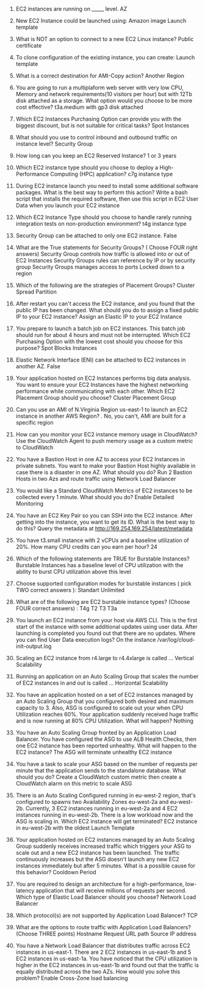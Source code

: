 

1. EC2 instances are running on _____ level.
	AZ

2. New EC2 Instance could be launched using:
	Amazon image
	Launch template

3. What is NOT an option to connect to a new EC2 Linux instance?
	Public certificate

4. To clone configuration of the existing instance, you can create:
	Launch template

5. What is a correct destination for AMI-Copy action?
	Another Region

6. You are going to run a multiplaform web server with very low CPU, Memory and network requirements(10 visitors per hour) but with 12Tb disk attached as a storage. What option would you choose to be more cost effective?
	t3a.medium with gp3 disk attached

7. Which EC2 Instances Purchasing Option can provide you with the biggest discount, but is not suitable for critical tasks?
	Spot Instances

8. What should you use to control inbound and outbound traffic on instance level?
	Security Group

9. How long can you keep an EC2 Reserved Instance?
	1 or 3 years

10. Which EC2 instance type should you choose to deploy a High-Performance Computing (HPC) application?
	c7g instance type

11. During EC2 instance launch you need to install some additional software packages. What is the best way to perform this action?
	Write a bash script that installs the required software, then use this script in EC2 User Data when you launch your EC2 instance

12. Which EC2 Instance Type should you choose to handle rarely running integration tests on non-production environment?
	t4g instance type

13. Security Group can be attached to only one EC2 instance.
	False

14. What are the True statements for Security Groups? ( Choose FOUR right answers)
	Security Group controls how traffic is allowed into or out of EC2 Instances
	Security Groups rules can reference by IP or by security group
	Security Groups manages access to ports
	Locked down to a region

15. Which of the following are the strategies of Placement Groups?
	Cluster
	Spread
	Partition

16. After restart you can't access the EC2 instance, and you found that the public IP has been changed. What should you do to assign a fixed public IP to your EC2 instance?
	Assign an Elastic IP to your EC2 Instance

17. You prepare to launch a batch job on EC2 instances. This batch job should run for about 4 hours and must not be interrupted. Which EC2 Purchasing Option with the lowest cost should you choose for this purpose?
	Spot Blocks Instances

18. Elastic Network Interface (ENI) can be attached to EC2 instances in another AZ.
	False

19. Your application hosted on EC2 Instances performs big data analysis. You want to ensure your EC2 Instances have the highest networking performance while communicating with each other. Which EC2 Placement Group should you choose?
	Cluster Placement Group

20. Can you use an AMI of N.Virginia Region us-east-1 to launch an EC2 instance in another AWS Region? .
	No, you can't, AMI are built for a specific region

21. How can you monitor your EC2 instance memory usage in CloudWatch?
	Use the CloudWatch Agent to push memory usage as a custom metric to CloudWatch

22. You have a Bastion Host in one AZ to access your EC2 Instances in private subnets. You want to make your Bastion Host highly available in case there is a disaster in one AZ. What should you do?
	Run 2 Bastion Hosts in two Azs and route traffic using Network Load Balancer

23. You would like a Standard CloudWatch Metrics of EC2 instances to be collected every 1 minute. What should you do?
	Enable Detailed Monitoring

24. You have an EC2 Key Pair so you can SSH into the EC2 instance. After getting into the instance, you want to get its ID. What is the best way to do this?
	Query the metadata at http://169.254.169.254/latest/metadata

25. You have t3.small instance with 2 vCPUs and a baseline utilization of 20%. How many CPU credits can you earn per hour?
	24

26. Which of the following statements are TRUE for Burstable Instances?
	Burstable Instances has a baseline level of CPU utilization with the ability to burst CPU utilization above this level

27. Choose supported configuration modes for burstable instances ( pick TWO correct answers ):
	Standart
	Unlimited

28. What are of the following are EC2 burstable instance types? (Choose FOUR correct answers) :
	T4g
	T2
	T3
	T3a

29. You launch an EC2 instance from your host via AWS CLI. This is the first start of the instance with some additional updates using user data. After launching is completed you found out that there are no updates. Where you can find User Data execution logs?
	On the instance /var/log/cloud-init-output.log

30. Scaling an EC2 instance from r4.large to r4.4xlarge is called …
	Vertical Scalability

31. Running an application on an Auto Scaling Group that scales the number of EC2 instances in and out is called ...
	Horizontal Scalability

32. You have an application hosted on a set of EC2 instances managed by an Auto Scaling Group that you configured both desired and maximum capacity to 3. Also, ASG is configured to scale out your when CPU Utilization reaches 60%. Your application suddenly received huge traffic and is now running at 80% CPU Utilization. What will happen?
	Nothing

33. You have an Auto Scaling Group fronted by an Application Load Balancer. You have configured the ASG to use ALB Health Checks, then one EC2 instance has been reported unhealthy. What will happen to the EC2 instance?
	The ASG will terminate unhealthy EC2 instance

34. You have a task to scale your ASG based on the number of requests per minute that the application sends to the standalone database. What should you do?
	Create a CloudWatch custom metric then create a CloudWatch alarm on this metric to scale ASG

35. There is an Auto Scaling Configured running in eu-west-2 region, that's configured to spawns two Availability Zones eu-west-2a and eu-west-2b. Currently, 3 EC2 instances running in eu-west-2a and 4 EC2 instances running in eu-west-2b. There is a low workload now and the ASG is scaling in. Which EC2 instance will get terminated?
	EC2 instance in eu-west-2b with the oldest Launch Template

36. Your application hosted on EC2 instances managed by an Auto Scaling Group suddenly receives increased traffic which triggers your ASG to scale out and a new EC2 instance has been launched. The traffic continuously increases but the ASG doesn't launch any new EC2 instances immediately but after 5 minutes. What is a possible cause for this behavior?
	Cooldown Period

37. You are required to design an architecture for a high-performance, low-latency application that will receive millions of requests per second. Which type of Elastic Load Balancer should you choose?
	Network Load Balancer

38. Which protocol(s) are not supported by Application Load Balancer?
	TCP

39. What are the options to route traffic with Application Load Balancers? (Choose THREE points)
	Hostname
	Request URL path
	Source IP address

40. You have a Network Load Balancer that distributes traffic across EC2 instances in us-east-1. There are 2 EC2 instances in us-east-1b and 5 EC2 instances in us-east-1a. You have noticed that the CPU utilization is higher in the EC2 instances in us-east-1b and found out that the traffic is equally distributed across the two AZs. How would you solve this problem?
	Enable Cross-Zone load balancing
